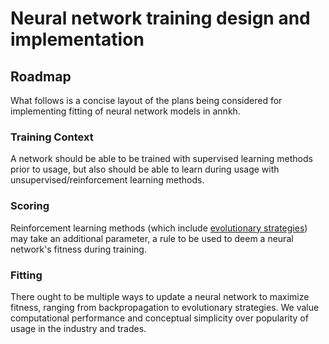 # Neural network training design and implementation

## Roadmap

What follows is a concise layout of the plans being considered
for implementing fitting of neural network models in annkh.

### Training Context

A network should be able to be trained with supervised learning
methods prior to usage, but also should be able to learn during
usage with unsupervised/reinforcement learning methods.

### Scoring

Reinforcement learning methods (which include [evolutionary
strategies](evolve-strats.training.design])) may take an additional
parameter, a rule to be used to deem a neural network's fitness
during training.

### Fitting

There ought to be multiple ways to update a neural network to
maximize fitness, ranging from backpropagation to evolutionary
strategies. We value computational performance and conceptual
simplicity over popularity of usage in the industry and trades.
